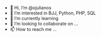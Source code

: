 - 👋 Hi, I’m @ojulianos
- 👀 I’m interested in BJJ, Python, PHP, SQL
- 🌱 I’m currently learning 
- 💞️ I’m looking to collaborate on ...
- 📫 How to reach me ...

<!---
ojulianos/ojulianos is a ✨ special ✨ repository because its `README.md` (this file) appears on your GitHub profile.
You can click the Preview link to take a look at your changes.
--->
